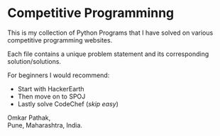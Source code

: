 # Competitive Programminng
This is my collection of Python Programs that I have solved on various competitive programming websites.<br />

Each file contains a unique problem statement and its corresponding solution/solutions.

For beginners I would recommend:
* Start with HackerEarth
* Then move on to SPOJ
* Lastly solve CodeChef (_skip easy_)

Omkar Pathak,<br />
Pune, Maharashtra, India.<br />
